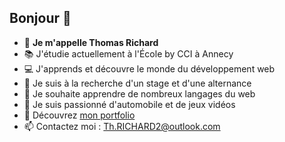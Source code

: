 ## Bonjour 👋

- 🔎 **Je m'appelle Thomas Richard**
- 📚 J'étudie actuellement à l'École by CCI à Annecy
- 💻 J'apprends et découvre le monde du développement web
- 💼 Je suis à la recherche d'un stage et d'une alternance
- 🤔 Je souhaite apprendre de nombreux langages du web
- 🚗 Je suis passionné d'automobile et de jeux vidéos
- 💬 Découvrez [mon portfolio](https://th-richard-portfolio.vercel.app/)
- 📫 Contactez moi : Th.RICHARD2@outlook.com
